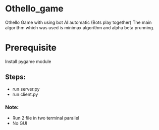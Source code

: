 # Othello_game
Othello Game with using bot AI automatic (Bots play together)
The main algorithm which was used is minimax algorithm and alpha beta prunning.

# Prerequisite
Install pygame module

## Steps:
- run server.py
- run client.py

### Note:
* Run 2 file in two terminal parallel 
* No GUI
